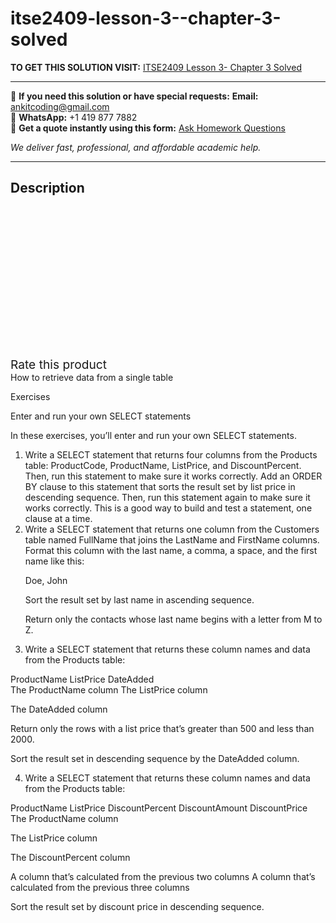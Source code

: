 # itse2409-lesson-3--chapter-3-solved
**TO GET THIS SOLUTION VISIT:** [ITSE2409 Lesson 3- Chapter 3 Solved](https://www.ankitcodinghub.com/product/itse2409-lesson-3-chapter-3-solved/)


---

📩 **If you need this solution or have special requests:** **Email:** ankitcoding@gmail.com  
📱 **WhatsApp:** +1 419 877 7882  
📄 **Get a quote instantly using this form:** [Ask Homework Questions](https://www.ankitcodinghub.com/services/ask-homework-questions/)

*We deliver fast, professional, and affordable academic help.*

---

<h2>Description</h2>



<div class="kk-star-ratings kksr-auto kksr-align-center kksr-valign-top" data-payload="{&quot;align&quot;:&quot;center&quot;,&quot;id&quot;:&quot;90824&quot;,&quot;slug&quot;:&quot;default&quot;,&quot;valign&quot;:&quot;top&quot;,&quot;ignore&quot;:&quot;&quot;,&quot;reference&quot;:&quot;auto&quot;,&quot;class&quot;:&quot;&quot;,&quot;count&quot;:&quot;0&quot;,&quot;legendonly&quot;:&quot;&quot;,&quot;readonly&quot;:&quot;&quot;,&quot;score&quot;:&quot;0&quot;,&quot;starsonly&quot;:&quot;&quot;,&quot;best&quot;:&quot;5&quot;,&quot;gap&quot;:&quot;4&quot;,&quot;greet&quot;:&quot;Rate this product&quot;,&quot;legend&quot;:&quot;0\/5 - (0 votes)&quot;,&quot;size&quot;:&quot;24&quot;,&quot;title&quot;:&quot;ITSE2409 Lesson 3- Chapter 3 Solved&quot;,&quot;width&quot;:&quot;0&quot;,&quot;_legend&quot;:&quot;{score}\/{best} - ({count} {votes})&quot;,&quot;font_factor&quot;:&quot;1.25&quot;}">

<div class="kksr-stars">

<div class="kksr-stars-inactive">
            <div class="kksr-star" data-star="1" style="padding-right: 4px">


<div class="kksr-icon" style="width: 24px; height: 24px;"></div>
        </div>
            <div class="kksr-star" data-star="2" style="padding-right: 4px">


<div class="kksr-icon" style="width: 24px; height: 24px;"></div>
        </div>
            <div class="kksr-star" data-star="3" style="padding-right: 4px">


<div class="kksr-icon" style="width: 24px; height: 24px;"></div>
        </div>
            <div class="kksr-star" data-star="4" style="padding-right: 4px">


<div class="kksr-icon" style="width: 24px; height: 24px;"></div>
        </div>
            <div class="kksr-star" data-star="5" style="padding-right: 4px">


<div class="kksr-icon" style="width: 24px; height: 24px;"></div>
        </div>
    </div>

<div class="kksr-stars-active" style="width: 0px;">
            <div class="kksr-star" style="padding-right: 4px">


<div class="kksr-icon" style="width: 24px; height: 24px;"></div>
        </div>
            <div class="kksr-star" style="padding-right: 4px">


<div class="kksr-icon" style="width: 24px; height: 24px;"></div>
        </div>
            <div class="kksr-star" style="padding-right: 4px">


<div class="kksr-icon" style="width: 24px; height: 24px;"></div>
        </div>
            <div class="kksr-star" style="padding-right: 4px">


<div class="kksr-icon" style="width: 24px; height: 24px;"></div>
        </div>
            <div class="kksr-star" style="padding-right: 4px">


<div class="kksr-icon" style="width: 24px; height: 24px;"></div>
        </div>
    </div>
</div>


<div class="kksr-legend" style="font-size: 19.2px;">
            <span class="kksr-muted">Rate this product</span>
    </div>
    </div>
<div class="page" title="Page 1">
<div class="layoutArea">
<div class="column">
How to retrieve data from a single table

Exercises

Enter and run your own SELECT statements

In these exercises, you’ll enter and run your own SELECT statements.

<ol>
<li>Write a SELECT statement that returns four columns from the Products table: ProductCode, ProductName, ListPrice, and DiscountPercent. Then, run this statement to make sure it works correctly.
Add an ORDER BY clause to this statement that sorts the result set by list price in descending sequence. Then, run this statement again to make sure it works correctly. This is a good way to build and test a statement, one clause at a time.
</li>
<li>Write a SELECT statement that returns one column from the Customers table named FullName that joins the LastName and FirstName columns.
Format this column with the last name, a comma, a space, and the first name like this:

Doe, John

Sort the result set by last name in ascending sequence.

Return only the contacts whose last name begins with a letter from M to Z.
</li>
<li>Write a SELECT statement that returns these column names and data from the Products table:</li>
</ol>
</div>
</div>
<div class="layoutArea">
<div class="column">
ProductName ListPrice DateAdded

</div>
<div class="column">
The ProductName column The ListPrice column

The DateAdded column

</div>
</div>
<div class="layoutArea">
<div class="column">
Return only the rows with a list price that’s greater than 500 and less than 2000.

Sort the result set in descending sequence by the DateAdded column.

4. Write a SELECT statement that returns these column names and data from the Products table:

</div>
</div>
<div class="layoutArea">
<div class="column">
ProductName ListPrice DiscountPercent DiscountAmount DiscountPrice

</div>
<div class="column">
The ProductName column

The ListPrice column

The DiscountPercent column

A column that’s calculated from the previous two columns A column that’s calculated from the previous three columns

</div>
</div>
<div class="layoutArea">
<div class="column">
Sort the result set by discount price in descending sequence.

</div>
</div>
</div>
